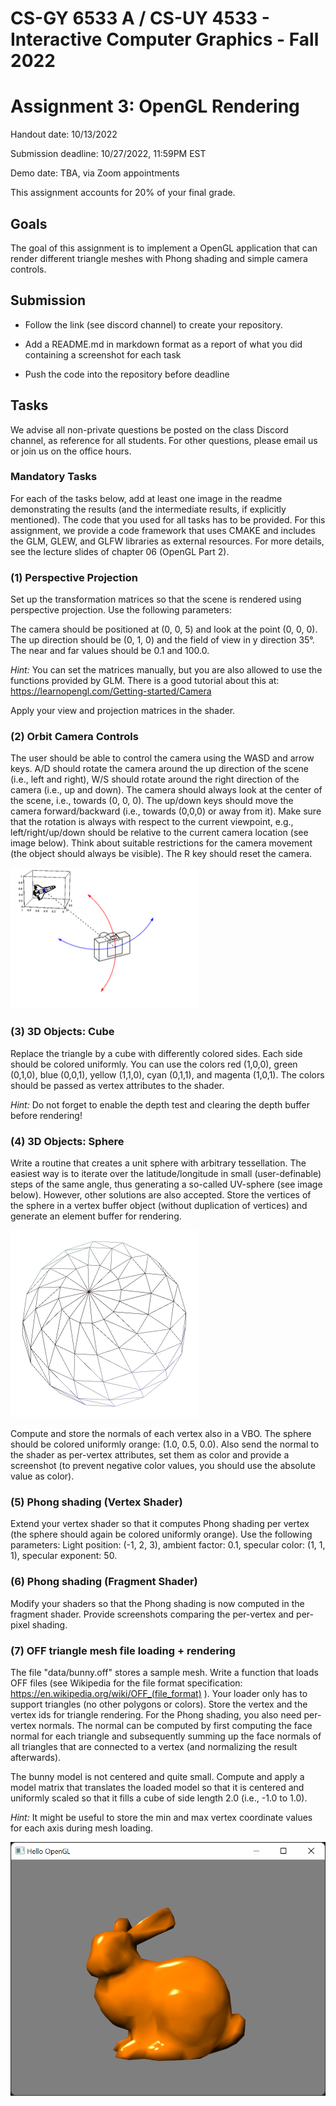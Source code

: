 # CS-GY 6533 A / CS-UY 4533 - Interactive Computer Graphics - Fall 2022

# Assignment 3: OpenGL Rendering

Handout date: 10/13/2022

Submission deadline: 10/27/2022, 11:59PM EST

Demo date: TBA, via Zoom appointments

This assignment accounts for 20\% of your final grade. 

## Goals

The goal of this assignment is to implement a OpenGL application that can render different triangle meshes with Phong shading and simple camera controls.

## Submission

*	Follow the link (see discord channel) to create your repository.

*	Add a README.md in markdown format as a report of what you did containing a screenshot for each task

*	Push the code into the repository before deadline

## Tasks

We advise all non-private questions be posted on the class Discord channel, as reference for all students.
For other questions, please email us or join us on the office hours.

### Mandatory Tasks

For each of the tasks below, add at least one image in the readme demonstrating the results (and the intermediate results, if explicitly mentioned).
The code that you used for all tasks has to be provided.
For this assignment, we provide a code framework that uses CMAKE and includes the GLM, GLEW, and GLFW libraries as external resources. For more details, see the lecture slides of chapter 06 (OpenGL Part 2).

### (1) Perspective Projection

Set up the transformation matrices so that the scene is rendered using perspective projection. Use the following parameters:

The camera should be positioned at (0, 0, 5) and look at the point (0, 0, 0). The up direction should be (0, 1, 0) and the field of view in y direction 35°. The near and far values should be 0.1 and 100.0.

*Hint:* You can set the matrices manually, but you are also allowed to use the functions provided by GLM. There is a good tutorial about this at: https://learnopengl.com/Getting-started/Camera

Apply your view and projection matrices in the shader.

### (2) Orbit Camera Controls

The user should be able to control the camera using the WASD and arrow keys. A/D should rotate the camera around the up direction of the scene (i.e., left and right), W/S should rotate around the right direction of the camera (i.e., up and down). The camera should always look at the center of the scene, i.e., towards (0, 0, 0). The up/down keys should move the camera forward/backward (i.e., towards (0,0,0) or away from it). Make sure that the rotation is always with respect to the current viewpoint, e.g., left/right/up/down should be relative to the current camera location (see image below). Think about suitable restrictions for the camera movement (the object should always be visible). The R key should reset the camera.

![Orbit Camera (image source: http://www.ece.northwestern.edu/local-apps/matlabhelp/techdoc/visualize/chview6.html)](chview39.png)

### (3) 3D Objects: Cube

Replace the triangle by a cube with differently colored sides. Each side should be colored uniformly. You can use the colors red (1,0,0), green (0,1,0), blue (0,0,1), yellow (1,1,0), cyan (0,1,1), and magenta (1,0,1). The colors should be passed as vertex attributes to the shader.

*Hint:* Do not forget to enable the depth test and clearing the depth buffer before rendering! 

### (4) 3D Objects: Sphere

Write a routine that creates a unit sphere with arbitrary tessellation. The easiest way is to iterate over the latitude/longitude in small (user-definable) steps of the same angle, thus generating a so-called UV-sphere (see image below). However, other solutions are also accepted. Store the vertices of the sphere in a vertex buffer object (without duplication of vertices) and generate an element buffer for rendering. 

![UV-Sphere](uvsphere.png)

Compute and store the normals of each vertex also in a VBO. The sphere should be colored uniformly orange: (1.0, 0.5, 0.0). Also send the normal to the shader as per-vertex attributes, set them as color and provide a screenshot (to prevent negative color values, you should use the absolute value as color).

### (5) Phong shading (Vertex Shader)

Extend your vertex shader so that it computes Phong shading per vertex (the sphere should again be colored uniformly orange). Use the following parameters: 
Light position: (-1, 2, 3), ambient factor: 0.1, specular color: (1, 1, 1), specular exponent: 50.

### (6) Phong shading (Fragment Shader)

Modify your shaders so that the Phong shading is now computed in the fragment shader. Provide screenshots comparing the per-vertex and per-pixel shading.

### (7) OFF triangle mesh file loading + rendering

The file "data/bunny.off" stores a sample mesh. Write a function that loads OFF files (see Wikipedia for the file format specification: https://en.wikipedia.org/wiki/OFF_(file_format) ). Your loader only has to support triangles (no other polygons or colors). Store the vertex and the vertex ids for triangle rendering. For the Phong shading, you also need per-vertex normals. The normal can be computed by first computing the face normal for each triangle and subsequently summing up the face normals of all triangles that are connected to a vertex (and normalizing the result afterwards).

The bunny model is not centered and quite small. Compute and apply a model matrix that translates the loaded model so that it is centered and uniformly scaled so that it fills a cube of side length 2.0 (i.e., -1.0 to 1.0).

*Hint:* It might be useful to store the min and max vertex coordinate values for each axis during mesh loading.

![bunny](bunny.png)
